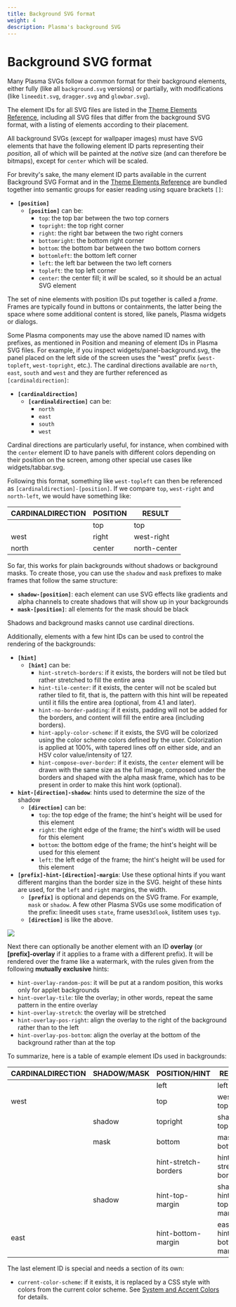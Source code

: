 ```yaml
---
title: Background SVG format
weight: 4
description: Plasma's background SVG
---
```


# Background SVG format

Many Plasma SVGs follow a common format for their background elements, either fully (like all `background.svg` versions) or partially, with modifications (like `lineedit.svg`, `dragger.svg` and `glowbar.svg`).

The element IDs for all SVG files are listed in the [Theme Elements Reference](theme-elements.md), including all SVG files that differ from the background SVG format, with a listing of elements according to their placement.

All background SVGs (except for wallpaper images) must have SVG elements that have the following element ID parts representing their _position_, all of which will be painted at the _native_ size (and can therefore be bitmaps), except for `center` which will be scaled.

For brevity's sake, the many element ID parts available in the current Background SVG Format and in the [Theme Elements Reference](theme-elements.md) are bundled together into semantic groups for easier reading using square brackets `[]`:

* **`[position]`**
  * **`[position]`** can be:
    * `top`: the top bar between the two top corners
    * `topright`: the top right corner
    * `right`: the right bar between the two right corners
    * `bottomright`: the bottom right corner
    * `bottom`: the bottom bar between the two bottom corners
    * `bottomleft`: the bottom left corner
    * `left`: the left bar between the two left corners
    * `topleft`: the top left corner
    * `center`: the center fill; it _will_ be scaled, so it should be an actual SVG element

The set of nine elements with position IDs put together is called a _frame_. Frames are typically found in buttons or containments, the latter being the space where some additional content is stored, like panels, Plasma widgets or dialogs.

Some Plasma components may use the above named ID names with prefixes, as mentioned in Position and meaning of element IDs in Plasma SVG files. For example, if you inspect widgets/panel-background.svg, the panel placed on the left side of the screen uses the "west" prefix (`west-topleft`, `west-topright`, etc.). The cardinal directions available are `north`, `east`, `south` and `west` and they are further referenced as `[cardinaldirection]`:

* **`[cardinaldirection]`**
  * **`[cardinaldirection]`** can be:
    * `north`
    * `east`
    * `south`
    * `west`

Cardinal directions are particularly useful, for instance, when combined with the `center` element ID to have panels with different colors depending on their position on the screen, among other special use cases like widgets/tabbar.svg.

Following this format, something like `west-topleft` can then be referenced as `[cardinaldirection]-[position]`. If we compare `top`, `west-right` and `north-left`, we would have something like:

| CARDINALDIRECTION | POSITION | RESULT       |
| ----------------- | -------- | ------------ |
|                   | top      | top          |
| west              | right    | west-right   |
| north             | center   | north-center |

So far, this works for plain backgrounds without shadows or background masks. To create those, you can use the `shadow` and `mask` prefixes to make frames that follow the same structure:

* **`shadow-[position]`**: each element can use SVG effects like gradients and alpha channels to create shadows that will show up in your backgrounds
* **`mask-[position]`**: all elements for the mask should be black

Shadows and background masks cannot use cardinal directions.

Additionally, elements with a few hint IDs can be used to control the rendering of the backgrounds:

* **`[hint]`**
  * **`[hint]`** can be:
    * `hint-stretch-borders`: if it exists, the borders will not be tiled but rather stretched to fill the entire area
    * `hint-tile-center`: if it exists, the center will not be scaled but rather tiled to fit, that is, the pattern with this hint will be repeated until it fills the entire area (optional, from 4.1 and later).
    * `hint-no-border-padding`: if it exists, padding will not be added for the borders, and content will fill the entire area (including borders).
    * `hint-apply-color-scheme`: if it exists, the SVG will be colorized using the color scheme colors defined by the user. Colorization is applied at 100%, with tapered lines off on either side, and an HSV color value/intensity of 127.
    * `hint-compose-over-border`: if it exists, the `center` element will be drawn with the same size as the full image, composed under the borders and shaped with the alpha mask frame, which has to be present in order to make this hint work (optional).
* **`hint-[direction]-shadow`**: hints used to determine the size of the shadow
  * **`[direction]`** can be:
    * `top`: the top edge of the frame; the hint's height will be used for this element
    * `right`: the right edge of the frame; the hint's width will be used for this element
    * `bottom`: the bottom edge of the frame; the hint's height will be used for this element
    * `left`: the left edge of the frame; the hint's height will be used for this element
* **`[prefix]-hint-[direction]-margin`**: Use these optional hints if you want different margins than the border size in the SVG. height of these hints are used, for the `left` and `right` margins, the width.
  * **`[prefix]`** is optional and depends on the SVG frame. For example, `mask` or `shadow`. A few other Plasma SVGs use some modification of the prefix: lineedit uses `state`, frame uses`3dlook`, listitem uses `typ`.
  * **`[direction]`** is like the above.

![](../../../content/docs/plasma/theme/background-svg/frame.webp)

Next there can optionally be another element with an ID **overlay** (or **\[prefix]-overlay** if it applies to a frame with a different prefix). It will be rendered over the frame like a watermark, with the rules given from the following **mutually exclusive** hints:

* `hint-overlay-random-pos`: it will be put at a random position, this works only for applet backgrounds
* `hint-overlay-tile`: tile the overlay; in other words, repeat the same pattern in the entire overlay
* `hint-overlay-stretch`: the overlay will be stretched
* `hint-overlay-pos-right`: align the overlay to the right of the background rather than to the left
* `hint-overlay-pos-bottom`: align the overlay at the bottom of the background rather than at the top

To summarize, here is a table of example element IDs used in backgrounds:

| CARDINALDIRECTION | SHADOW/MASK | POSITION/HINT        | RESULT                  |
| ----------------- | ----------- | -------------------- | ----------------------- |
|                   |             | left                 | left                    |
| west              |             | top                  | west-top                |
|                   | shadow      | topright             | shadow-topright         |
|                   | mask        | bottom               | mask-bottom             |
|                   |             | hint-stretch-borders | hint-stretch-borders    |
|                   | shadow      | hint-top-margin      | shadow-hint-top-margin  |
| east              |             | hint-bottom-margin   | east-hint-bottom-margin |

The last element ID is special and needs a section of its own:

* `current-color-scheme`: if it exists, it is replaced by a CSS style with colors from the current color scheme. See [System and Accent Colors](theme-colors.md) for details.
